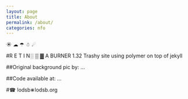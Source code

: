```yaml
---
layout: page
title: About
permalink: /about/
categories: nfo
---
```


☀	☁	☂	☃	☄

#R E T I N░ ▒ ▓ A BURNER 1.32
Trashy site using polymer on top of jekyll

##Original background pic by: ...

##Code available at: ...

#☎ lodsb⋇lodsb.org
